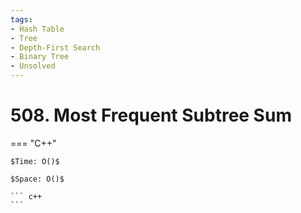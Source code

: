 ```yaml
---
tags:
- Hash Table
- Tree
- Depth-First Search
- Binary Tree
- Unsolved
---
```



# 508. Most Frequent Subtree Sum

=== "C++"

    $Time: O()$

    $Space: O()$

    ``` c++
    ```